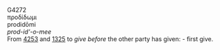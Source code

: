 G4272  
προδίδωμι  
prodidōmi  
*prod-id‘-o-mee*  
From [4253](g4253) and [1325](g1325) to *give* *before* the other party
has given: - first give.  
